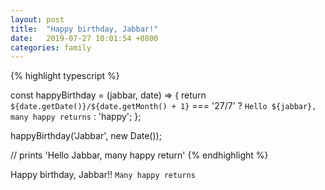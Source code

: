 ```yaml
---
layout: post
title:  "Happy birthday, Jabbar!"
date:   2019-07-27 10:01:54 +0800
categories: family
---
```


{% highlight typescript %}

const happyBirthday = (jabbar, date) => {
    return `${date.getDate()}/${date.getMonth() + 1}` === '27/7' 
        ? `Hello ${jabbar}, many happy returns` 
        : 'happy';
};

happyBirthday('Jabbar', new Date());

// prints 'Hello Jabbar, many happy return'
{% endhighlight %}

Happy birthday, Jabbar!!
`Many happy returns`

